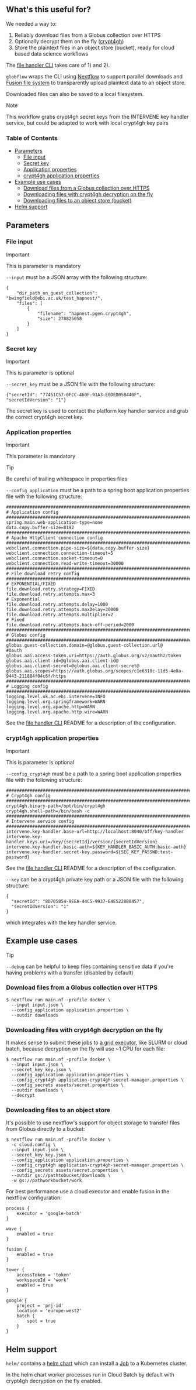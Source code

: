 ## What's this useful for?

We needed a way to:

1) Reliably download files from a Globus collection over HTTPS
2) Optionally decrypt them on the fly ([crypt4gh](https://github.com/EGA-archive/crypt4gh))
3) Store the plaintext files in an object store (bucket), ready for cloud based data science workflows

The [file handler CLI](https://github.com/ebi-gdp/globus-file-handler-cli) takes care of 1) and 2). 

`globflow` wraps the CLI using [Nextflow](https://www.nextflow.io/) to support parallel downloads and [Fusion file system](https://seqera.io/fusion/) to transparently upload plaintext data to an object store. 

Downloaded files can also be saved to a local filesystem. 

> [!NOTE]  
> This workflow grabs crypt4gh secret keys from the INTERVENE key handler service, but could be adapted to work with local crypt4gh key pairs

### Table of Contents

- [Parameters](#parameters)
  * [File input](#file-input)
  * [Secret key](#secret-key)
  * [Application properties](#application-properties)
  * [crypt4gh application properties](#crypt4gh-application-properties)
- [Example use cases](#example-use-cases)
  * [Download files from a Globus collection over HTTPS](#download-files-from-a-globus-collection-over-https)
  * [Downloading files with crypt4gh decryption on the fly](#downloading-files-with-crypt4gh-decryption-on-the-fly)
  * [Downloading files to an object store (bucket)](#downloading-files-to-an-object-store)
- [Helm support](#helm-support)

## Parameters

### File input

> [!IMPORTANT]
> This is parameter is mandatory

`--input` must be a JSON array with the following structure:

```
{
    "dir_path_on_guest_collection": "bwingfield@ebi.ac.uk/test_hapnest/",
    "files": [
        {
            "filename": "hapnest.pgen.crypt4gh",
            "size": 278825058
        }
    ]
}
```

### Secret key

> [!IMPORTANT]
> This is parameter is optional

`--secret_key` must be a JSON file with the following structure:

```
{"secretId": "77451C57-0FCC-460F-91A3-E0DED05B440F", "secretIdVersion": "1"}
```

The secret key is used to contact the platform key handler service and grab the correct crypt4gh secret key.

### Application properties 

> [!IMPORTANT]
> This parameter is mandatory

> [!TIP]
> Be careful of trailing whitespace in properties files

`--config_application` must be a path to a spring boot application properties file with the following structure:

```
#####################################################################################
# Application config
#####################################################################################
spring.main.web-application-type=none
data.copy.buffer-size=8192
#####################################################################################
# Apache HttpClient connection config
#####################################################################################
webclient.connection.pipe-size=${data.copy.buffer-size}
webclient.connection.connection-timeout=5
webclient.connection.socket-timeout=0
webclient.connection.read-write-timeout=30000
#####################################################################################
# File download retry config
#####################################################################################
# EXPONENTIAL/FIXED
file.download.retry.strategy=FIXED
file.download.retry.attempts.max=3
# Exponential
file.download.retry.attempts.delay=1000
file.download.retry.attempts.maxDelay=30000
file.download.retry.attempts.multiplier=2
# Fixed
file.download.retry.attempts.back-off-period=2000
#####################################################################################
# Globus config
#####################################################################################
globus.guest-collection.domain=@globus.guest-collection.url@
#Oauth
globus.aai.access-token.uri=https://auth.globus.org/v2/oauth2/token
globus.aai.client-id=@globus.aai.client-id@
globus.aai.client-secret=@globus.aai.client-secret@
globus.aai.scopes=https://auth.globus.org/scopes/c1e6310c-11d5-4e8a-9443-211884f04c6f/https
#####################################################################################
# Logging config
#####################################################################################
logging.level.uk.ac.ebi.intervene=INFO
logging.level.org.springframework=WARN
logging.level.org.apache.http=WARN
logging.level.org.apache.http.wire=WARN
```

See the [file handler CLI](https://github.com/ebi-gdp/globus-file-handler-cli) README for a description of the configuration. 

### crypt4gh application properties

> [!IMPORTANT]
> This is parameter is optional

`--config_crypt4gh` must be a path to a spring boot application properties file with the following structure:

```
#####################################################################################
# Crypt4gh config
#####################################################################################
crypt4gh.binary-path=/opt/bin/crypt4gh
crypt4gh.shell-path=/bin/bash -c
#####################################################################################
# Intervene service config
#####################################################################################
intervene.key-handler.base-url=http://localhost:8040/bff/key-handler
intervene.key-handler.keys.uri=/key/{secretId}/version/{secretIdVersion}
intervene.key-handler.basic-auth=${KEY_HANDLER_BASIC_AUTH:basic-auth}
intervene.key-handler.secret-key.password=${SEC_KEY_PASSWD:test-password}
```

See the [file handler CLI](https://github.com/ebi-gdp/globus-file-handler-cli) README for a description of the configuration. 

`--key` can be a crypt4gh private key path or a JSON file with the following structure:

```
{
  "secretId": "8D705854-9EEA-44C5-9937-E4E5228B8457",
  "secretIdVersion": "1"
}
```

which integrates with the key handler service.

## Example use cases

> [!TIP]
> `--debug` can be helpful to keep files containing sensitive data if you're having problems with a transfer (disabled by default)

### Download files from a Globus collection over HTTPS 

```
$ nextflow run main.nf -profile docker \
  --input input.json \
  --config_application application.properties \
  --outdir downloads
```

### Downloading files with crypt4gh decryption on the fly

It makes sense to submit these jobs to [a grid executor](https://www.nextflow.io/docs/latest/executor.html), like SLURM or cloud batch, because decryption on the fly will use ~1 CPU for each file:

```
$ nextflow run main.nf -profile docker \
  --input input.json \
  --secret_key key.json \
  --config_application application.properties \
  --config_crypt4gh application-crypt4gh-secret-manager.properties \
  --config_secrets assets/secret.properties \
  --outdir downloads \
  --decrypt
```

### Downloading files to an object store 

It's possible to use nextflow's support for object storage to transfer files from Globus directly to a bucket:

```
$ nextflow run main.nf -profile docker \
  -c cloud.config \
  --input input.json \
  --secret_key key.json \
  --config_application application.properties \
  --config_crypt4gh application-crypt4gh-secret-manager.properties \
  --config_secrets assets/secret.properties \
  --outdir gs://pathtobucket/downloads \
  -w gs://pathworkbucket/work
```

For best performance use a cloud executor and enable fusion in the nextflow configuration:

```
process {
    executor = 'google-batch'
}

wave {
    enabled = true
}

fusion {
    enabled = true
}

tower {
    accessToken = 'token'
    workspaceId = 'work'
    enabled = true
}

google {
    project = 'prj-id'
    location = 'europe-west2'
    batch {
        spot = true
    }
}
```

## Helm support

`helm/` contains a [helm chart](https://helm.sh/docs/topics/charts/) which can install a [Job](https://kubernetes.io/docs/concepts/workloads/controllers/job/) to a Kubernetes cluster. 

In the helm chart worker processes run in Cloud Batch by default with crypt4gh decryption on the fly enabled.
